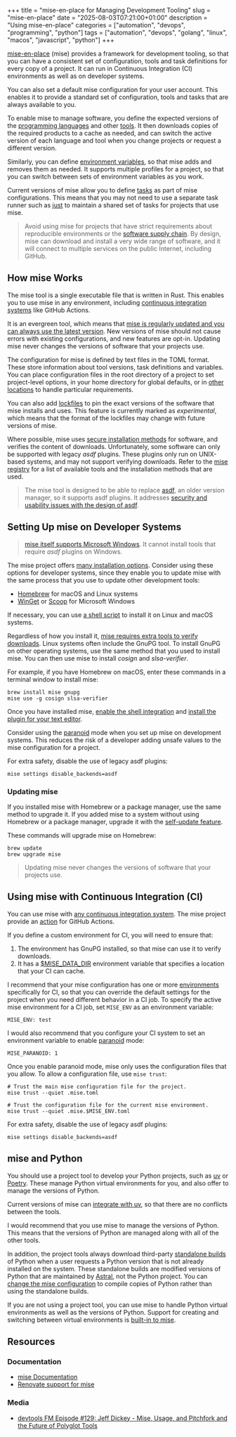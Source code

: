 +++
title = "mise-en-place for Managing Development Tooling"
slug = "mise-en-place"
date = "2025-08-03T07:21:00+01:00"
description = "Using mise-en-place"
categories = ["automation", "devops", "programming", "python"]
tags = ["automation", "devops", "golang", "linux", "macos", "javascript", "python"]
+++

[mise-en-place](https://mise.jdx.dev/) (mise) provides a framework for development tooling, so that you can have a consistent set of configuration, tools and task definitions for every copy of a project. It can run in Continuous Integration (CI) environments as well as on developer systems.

You can also set a default mise configuration for your user account. This enables it to provide a standard set of configuration, tools and tasks that are always available to you.

To enable mise to manage software, you define the expected versions of the [programming languages](https://mise.jdx.dev/core-tools.html) and other [tools](https://mise.jdx.dev/registry.html#tools). It then downloads copies of the required products to a cache as needed, and can switch the active version of each language and tool when you change projects or request a different version.

Similarly, you can define [environment variables](https://mise.jdx.dev/environments/), so that mise adds and removes them as needed. It supports multiple profiles for a project, so that you can switch between sets of environment variables as you work.

Current versions of mise allow you to define [tasks](https://mise.jdx.dev/tasks/) as part of mise configurations. This means that you may not need to use a separate task runner such as [just](https://www.stuartellis.name/articles/just-task-runner/) to maintain a shared set of tasks for projects that use mise.

> Avoid using mise for projects that have strict requirements about reproducible environments or the [software supply chain](https://en.wikipedia.org/wiki/Software_supply_chain). By design, mise can download and install a very wide range of software, and it will connect to multiple services on the public Internet, including GitHub.

## How mise Works

The mise tool is a single executable file that is written in Rust. This enables you to use mise in any environment, including [continuous integration systems](https://mise.jdx.dev/continuous-integration.html) like GitHub Actions.

It is an evergreen tool, which means that [mise is regularly updated and you can always use the latest version](https://mise.jdx.dev/roadmap.html#versioning). New versions of mise should not cause errors with existing configurations, and new features are opt-in. Updating mise never changes the versions of software that your projects use.

The configuration for mise is defined by text files in the TOML format. These store information about tool versions, task definitions and variables. You can place configuration files in the root directory of a project to set project-level options, in your home directory for global defaults, or in [other locations](https://mise.jdx.dev/configuration.html) to handle particular requirements.

You can also add [lockfiles](https://mise.jdx.dev/dev-tools/mise-lock.html) to pin the exact versions of the software that mise installs and uses. This feature is currently marked as _experimental_, which means that the format of the lockfiles may change with future versions of mise.

Where possible, mise uses [secure installation methods](https://mise.jdx.dev/registry.html#backends) for software, and verifies the content of downloads. Unfortunately, some software can only be supported with legacy _asdf_ plugins. These plugins only run on UNIX-based systems, and may not support verifying downloads. Refer to the [mise registry](https://mise.jdx.dev/registry.html#tools) for a list of available tools and the installation methods that are used.

> The mise tool is designed to be able to replace [asdf](https://asdf-vm.com/), an older version manager, so it supports asdf plugins. It addresses [security and usability issues with the design of asdf](https://mise.jdx.dev/dev-tools/comparison-to-asdf.html).

## Setting Up mise on Developer Systems

> [mise itself supports Microsoft Windows](https://mise.jdx.dev/faq.html#windows-support). It cannot install tools that require _asdf_ plugins on Windows.

The mise project offers [many installation options](https://mise.jdx.dev/installing-mise.html). Consider using these options for developer systems, since they enable you to update mise with the same process that you use to update other development tools:

- [Homebrew](http://brew.sh/) for macOS and Linux systems
- [WinGet](https://learn.microsoft.com/en-us/windows/package-manager/winget/) or [Scoop](https://scoop.sh/) for Microsoft Windows

If necessary, you can use [a shell script](https://mise.jdx.dev/installing-mise.html#https-mise-run) to install it on Linux and macOS systems.

Regardless of how you install it, [mise requires extra tools to verify downloads](https://mise.jdx.dev/tips-and-tricks.html#software-verification). Linux systems often include the GnuPG tool. To install GnuPG on other operating systems, use the same method that you used to install mise. You can then use mise to install _cosign_ and _slsa-verifier_.

For example, if you have Homebrew on macOS, enter these commands in a terminal window to install mise:

```shell
brew install mise gnupg
mise use -g cosign slsa-verifier
```

Once you have installed mise, [enable the shell integration](https://mise.jdx.dev/installing-mise.html#shells) and [install the plugin for your text editor](https://mise.jdx.dev/ide-integration.html).

Consider using the [paranoid](https://mise.jdx.dev/paranoid.html) mode when you set up mise on development systems. This reduces the risk of a developer adding unsafe values to the mise configuration for a project.

For extra safety, disable the use of legacy asdf plugins:

```shell
mise settings disable_backends=asdf
```

### Updating mise

If you installed mise with Homebrew or a package manager, use the same method to upgrade it. If you added mise to a system without using Homebrew or a package manager, upgrade it with the [self-update feature](https://mise.jdx.dev/cli/self-update.html#mise-self-update).

These commands will upgrade mise on Homebrew:

```shell
brew update
brew upgrade mise
```

> Updating mise never changes the versions of software that your projects use.

## Using mise with Continuous Integration (CI)

You can use mise with [any continuous integration system](https://mise.jdx.dev/continuous-integration.html). The mise project provide an [action](https://mise.jdx.dev/continuous-integration.html#github-actions) for GitHub Actions.

If you define a custom environment for CI, you will need to ensure that:

1. The environment has GnuPG installed, so that mise can use it to verify downloads.
2. It has a [$MISE_DATA_DIR](https://mise.jdx.dev/directories.html#local-share-mise) environment variable that specifies a location that your CI can cache.

I recommend that your mise configuration has one or more [environments](https://mise.jdx.dev/configuration/environments.html#config-environments) specifically for CI, so that you can override the default settings for the project when you need different behavior in a CI job. To specify the active mise environment for a CI job, set `MISE_ENV` as an environment variable:

```shell
MISE_ENV: test
```

I would also recommend that you configure your CI system to set an environment variable to enable [paranoid](https://mise.jdx.dev/paranoid.html) mode:

```shell
MISE_PARANOID: 1
```

Once you enable paranoid mode, mise only uses the configuration files that you allow. To allow a configuration file, use `mise trust`:

```shell
# Trust the main mise configuration file for the project.
mise trust --quiet .mise.toml

# Trust the configuration file for the current mise environment.
mise trust --quiet .mise.$MISE_ENV.toml
```

For extra safety, disable the use of legacy asdf plugins:

```shell
mise settings disable_backends=asdf
```

## mise and Python

You should use a project tool to develop your Python projects, such as [uv](https://docs.astral.sh/uv/) or [Poetry](https://python-poetry.org/). These manage Python virtual environments for you, and also offer to manage the versions of Python.

Current versions of mise can [integrate with uv](https://mise.jdx.dev/mise-cookbook/python.html#mise-uv), so that there are no conflicts between the tools.

I would recommend that you use mise to manage the versions of Python. This means that the versions of Python are managed along with all of the other tools.

In addition, the project tools always download third-party [standalone builds](https://gregoryszorc.com/docs/python-build-standalone/main/) of Python when a user requests a Python version that is not already installed on the system. These standalone builds are modified versions of Python that are maintained by [Astral](https://astral.sh/), not the Python project. You can [change the mise configuration](https://mise.jdx.dev/lang/python.html#precompiled-python-binaries) to compile copies of Python rather than using the standalone builds.

If you are not using a project tool, you can use mise to handle Python virtual environments as well as the versions of Python. Support for creating and switching between virtual environments is [built-in to mise](https://mise.jdx.dev/lang/python.html#automatic-virtualenv-activation).

## Resources

### Documentation

- [mise Documentation](https://mise.jdx.dev/)
- [Renovate support for mise](https://docs.renovatebot.com/modules/manager/mise/)

### Media

- [devtools FM Episode #129: Jeff Dickey - Mise, Usage, and Pitchfork and the Future of Polyglot Tools](https://www.devtools.fm/episode/129)
